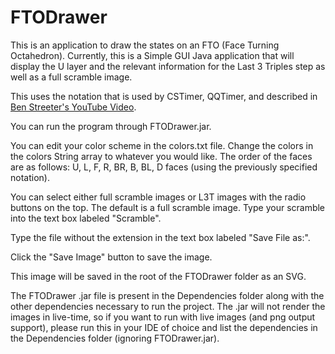 # FTODrawer
This is an application to draw the states on an FTO (Face Turning Octahedron).
Currently, this is a Simple GUI Java application that will display the U layer and the relevant information for the Last 3 Triples step as well as a full scramble image.

This uses the notation that is used by CSTimer, QQTimer, and described in [Ben Streeter's YouTube Video](https://www.youtube.com/watch?v=2DbLKqfds0c).

You can run the program through FTODrawer.jar.

You can edit your color scheme in the colors.txt file.  Change the colors in the colors String array to whatever you would like.  The order of the faces are as follows:
U, L, F, R, BR, B, BL, D faces (using the previously specified notation).

You can select either full scramble images or L3T images with the radio buttons on the top.  The default is a full scramble image.
Type your scramble into the text box labeled "Scramble".

Type the file without the extension in the text box labeled "Save File as:".

Click the "Save Image" button to save the image.

This image will be saved in the root of the FTODrawer folder as an SVG.

The FTODrawer .jar file is present in the Dependencies folder along with the other dependencies necessary to run the project.  The .jar will not render the images in live-time, so if you want to run with live images (and png output support), please run this in your IDE of choice and list the dependencies in the Dependencies folder (ignoring FTODrawer.jar).